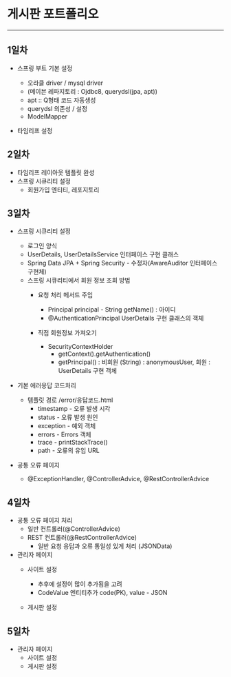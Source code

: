 # 게시판 포트폴리오
***
## 1일차
* 스프링 부트 기본 설정
    - 오라클 driver / mysql driver
    - (메이븐 레파지토리 : Ojdbc8, querydsl(jpa, apt))
    - apt :: Q형태 코드 자동생성
    - querydsl 의존성 / 설정
    - ModelMapper

* 타임리프 설정

## 2일차
* 타임리프 레이아웃 템플릿 완성
* 스프링 시큐리티 설정
    - 회원가입 엔티티, 레포지토리

## 3일차
* 스프링 시큐리티 설정
    - 로그인 양식
    - UserDetails, UserDetailsService 인터페이스 구현 클래스
    - Spring Data JPA + Spring Security - 수정자(AwareAuditor 인터페이스 구현체)
    - 스프링 시큐리티에서 회원 정보 조회 방법
        - 요청 처리 메서드 주입
            - Principal principal - String getName() : 아이디
            - @AuthenticationPrincipal UserDetails 구현 클래스의 객체
        
        - 직접 회원정보 가져오기
            - SecurityContextHolder
                - getContext().getAuthentication()
                - getPrincipal() : 비회원 (String) : anonymousUser, 회원 : UserDetails 구현 객체

* 기본 에러응답 코드처리
    - 템플릿 경로 /error/응답코드.html
        - timestamp - 오류 발생 시각
        - status - 오류 발생 원인
        - exception - 예외 객체
        - errors - Errors 객체
        - trace - printStackTrace()
        - path - 오류의 유입 URL

* 공통 오류 페이지
    - @ExceptionHandler, @ControllerAdvice, @RestControllerAdvice

## 4일차
* 공통 오류 페이지 처리
    - 일반 컨트롤러(@ControllerAdvice)
    - REST 컨트롤러(@RestControllerAdvice)
        - 일반 요청 응답과 오류 통일성 있게 처리 (JSONData)
* 관리자 페이지
    - 사이트 설정
        - 추후에 설정이 많이 추가됨을 고려
        - CodeValue 엔티티추가 code(PK), value - JSON

    - 게시판 설정

## 5일차
* 관리자 페이지
    - 사이트 설정
    - 게시판 설정
